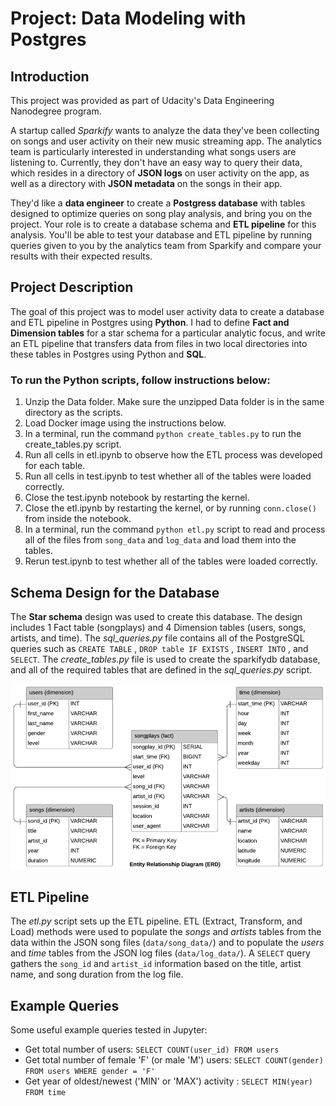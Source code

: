 # Project: Data Modeling with Postgres

## Introduction

This project was provided as part of Udacity's Data Engineering Nanodegree program.

A startup called *Sparkify* wants to analyze the data they've been collecting on songs and user activity on their new music streaming app. The analytics team is particularly interested in understanding what songs users are listening to. Currently, they don't have an easy way to query their data, which resides in a directory of __JSON logs__ on user activity on the app, as well as a directory with __JSON metadata__ on the songs in their app. 

They'd like a __data engineer__ to create a __Postgress database__ with tables designed to optimize queries on song play analysis, and bring you on the project. Your role is to create a database schema and __ETL pipeline__ for this analysis. You'll be able to test your database and ETL pipeline by running queries given to you by the analytics team from Sparkify and compare your results with their expected results.

## Project Description

The goal of this project was to model user activity data to create a database and ETL pipeline in Postgres using __Python__. I had to define __Fact and Dimension tables__ for a star schema for a particular analytic focus, and write an ETL pipeline that transfers data from files in two local directories into these tables in Postgres using Python and __SQL__.

### To run the Python scripts, follow instructions below:

1. Unzip the Data folder. Make sure the unzipped Data folder is in the same directory as the scripts.
2. Load Docker image using the instructions below.
3. In a terminal, run the command `python create_tables.py` to run the create_tables.py script.
4. Run all cells in etl.ipynb to observe how the ETL process was developed for each table.
5. Run all cells in test.ipynb to test whether all of the tables were loaded correctly.
6. Close the test.ipynb notebook by restarting the kernel.
7. Close the etl.ipynb by restarting the kernel, or by running `conn.close()` from inside the notebook.
8. In a terminal, run the command `python etl.py` script to read and process all of the files from `song_data` and `log_data` and load them into the tables.
9. Rerun test.ipynb to test whether all of the tables were loaded correctly.

## Schema Design for the Database

The __Star schema__ design was used to create this database. The design includes 1 Fact table (songplays) and 4 Dimension tables (users, songs, artists, and time). The _sql_queries.py_ file contains all of the PostgreSQL queries such as `CREATE TABLE` , `DROP table IF EXISTS` , `INSERT INTO` , and `SELECT`. The _create_tables.py_ file is used to create the sparkifydb database, and all of the required tables that are defined in the _sql_queries.py_ script.

![](https://github.com/AmiriMc/Data_Engineering_Data_Modeling_with_Postgres/blob/master/StarSchema.png?raw=t)

## ETL Pipeline
The _etl.py_ script sets up the ETL pipeline. ETL (Extract, Transform, and Load) methods were used to populate the _songs_ and _artists_ tables from the data within the JSON song files (`data/song_data/`) and to populate the _users_ and _time_ tables from the JSON log files (`data/log_data/`). A `SELECT` query gathers the `song_id` and `artist_id` information based on the title, artist name, and song duration from the log file.

## Example Queries
Some useful example queries tested in Jupyter:
* Get total number of users: `SELECT COUNT(user_id) FROM users`
* Get total number of female 'F' (or male 'M') users: `SELECT COUNT(gender) FROM users WHERE gender = 'F'`
* Get year of oldest/newest ('MIN' or 'MAX') activity : `SELECT MIN(year) FROM time`